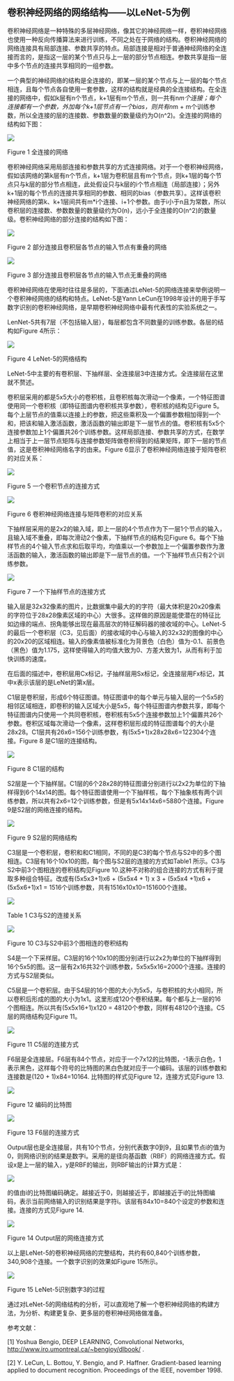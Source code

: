 ##  卷积神经网络的网络结构——以LeNet-5为例

卷积神经网络是一种特殊的多层神经网络，像其它的神经网络一样，卷积神经网络也使用一种反向传播算法来进行训练，不同之处在于网络的结构。卷积神经网络的网络连接具有局部连接、参数共享的特点。局部连接是相对于普通神经网络的全连接而言的，是指这一层的某个节点只与上一层的部分节点相连。参数共享是指一层中多个节点的连接共享相同的一组参数。

一个典型的神经网络的结构是全连接的，即某一层的某个节点与上一层的每个节点相连，且每个节点各自使用一套参数，这样的结构就是经典的全连接结构。在全连接的网络中，假如k层有n个节点，k+1层有m个节点，则一共有n*m个连接；每个连接都有一个参数，外加每个k+1层节点有一个bias，则共有n*m + m个训练参数，所以全连接的层的连接数、参数数量的数量级约为O(n^2)。全连接的网络的结构如下图：

![](pic/f1.png)

Figure 1 全连接的网络

卷积神经网络采用局部连接和参数共享的方式连接网络。对于一个卷积神经网络，假如该网络的第k层有n个节点，k+1层为卷积层且有m个节点，则k+1层的每个节点只与k层的部分节点相连，此处假设只与k层的i个节点相连（局部连接）；另外k+1层的每个节点的连接共享相同的参数、相同的bias（参数共享）。这样该卷积神经网络的第k、k+1层间共有m*i个连接、i+1个参数。由于i小于n且为常数，所以卷积层的连接数、参数数量的数量级约为O(n)，远小于全连接的O(n^2)的数量级。卷积神经网络的部分连接的结构如下图：

![](pic/f2.png)

Figure 2 部分连接且卷积层各节点的输入节点有重叠的网络

![](pic/f3.png)

Figure 3 部分连接且卷积层各节点的输入节点无重叠的网络

卷积神经网络在使用时往往是多层的，下面通过LeNet-5的网络连接来举例说明一个卷积神经网络的结构和特点。LeNet-5是Yann LeCun在1998年设计的用于手写数字识别的卷积神经网络，是早期卷积神经网络中最有代表性的实验系统之一。

LenNet-5共有7层（不包括输入层），每层都包含不同数量的训练参数。各层的结构如Figure 4所示：

![](pic/f4.png)

Figure 4 LeNet-5的网络结构

LeNet-5中主要的有卷积层、下抽样层、全连接层3中连接方式。全连接层在这里就不赘述。

卷积层采用的都是5x5大小的卷积核，且卷积核每次滑动一个像素，一个特征图谱使用同一个卷积核（即特征图谱内卷积核共享参数），卷积核的结构见Figure 5。每个上层节点的值乘以连接上的参数，把这些乘积及一个偏置参数相加得到一个和，把该和输入激活函数，激活函数的输出即是下一层节点的值。卷积核有5x5个连接参数加上1个偏置共26个训练参数。这样局部连接、参数共享的方式，在数学上相当于上一层节点矩阵与连接参数矩阵做卷积得到的结果矩阵，即下一层的节点值，这是卷积神经网络名字的由来。Figure 6显示了卷积神经网络连接于矩阵卷积的对应关系：

![](pic/f5.png)

Figure 5 一个卷积节点的连接方式

![](pic/f6.png)

Figure 6 卷积神经网络连接与矩阵卷积的对应关系

下抽样层采用的是2x2的输入域，即上一层的4个节点作为下一层1个节点的输入，且输入域不重叠，即每次滑动2个像素，下抽样节点的结构见Figure 6。每个下抽样节点的4个输入节点求和后取平均，均值乘以一个参数加上一个偏置参数作为激活函数的输入，激活函数的输出即是下一层节点的值。一个下抽样节点只有2个训练参数。

![](pic/f7.png)

Figure 7 一个下抽样节点的连接方式

输入层是32x32像素的图片，比数据集中最大的的字符（最大体积是20x20像素的字符位于28x28像素区域的中心）大很多。这样做的原因是能使潜在的特征比如边缘的端点、拐角能够出现在最高层次的特征解码器的接收域的中心。LeNet-5的最后一个卷积层（C3，见后面）的接收域的中心与输入的32x32的图像的中心的20x20的区域相连。输入的像素值被标准化为背景色（白色）值为-0.1、前景色（黑色）值为1.175，这样使得输入的均值大致为0、方差大致为1，从而有利于加快训练的速度。

在后面的描述中，卷积层用Cx标记，子抽样层用Sx标记，全连接层用Fx标记，其中x表示该层的是LeNet的第x层。

C1层是卷积层，形成6个特征图谱。特征图谱中的每个单元与输入层的一个5x5的相邻区域相连，即卷积的输入区域大小是5x5，每个特征图谱内参数共享，即每个特征图谱内只使用一个共同卷积核，卷积核有5x5个连接参数加上1个偏置共26个参数。卷积区域每次滑动一个像素，这样卷积层形成的特征图谱每个的大小是28x28。C1层共有26x6=156个训练参数，有(5x5+1)x28x28x6=122304个连接。Figure 8 是C1层的连接结构。

![](pic/f8.png)

Figure 8 C1层的结构

S2层是一个下抽样层。C1层的6个28x28的特征图谱分别进行以2x2为单位的下抽样得到6个14x14的图。每个特征图谱使用一个下抽样核，每个下抽象核有两个训练参数，所以共有2x6=12个训练参数，但是有5x14x14x6=5880个连接。Figure 9是S2层的网络连接的结构。

![](pic/f9.png)

Figure 9 S2层的网络结构

C3层是一个卷积层，卷积和和C1相同，不同的是C3的每个节点与S2中的多个图相连。C3层有16个10x10的图，每个图与S2层的连接的方式如Table1 所示。C3与S2中前3个图相连的卷积结构见Figure 10.这种不对称的组合连接的方式有利于提取多种组合特征。改成有(5x5x3+1)x6 + (5x5x4 + 1) x 3 + (5x5x4 +1)x6 + (5x5x6+1)x1 = 1516个训练参数，共有1516x10x10=151600个连接。

![](pic/t1.png)

Table 1 C3与S2的连接关系

![](pic/f10.png)

Figure 10 C3与S2中前3个图相连的卷积结构

S4是一个下采样层。C3层的16个10x10的图分别进行以2x2为单位的下抽样得到16个5x5的图。这一层有2x16共32个训练参数，5x5x5x16=2000个连接。连接的方式与S2层类似。

C5层是一个卷积层。由于S4层的16个图的大小为5x5，与卷积核的大小相同，所以卷积后形成的图的大小为1x1。这里形成120个卷积结果。每个都与上一层的16个图相连。所以共有(5x5x16+1)x120 = 48120个参数，同样有48120个连接。C5层的网络结构见Figure 11。

![](pic/f11.png)

Figure 11 C5层的连接方式

F6层是全连接层。F6层有84个节点，对应于一个7x12的比特图，-1表示白色，1表示黑色，这样每个符号的比特图的黑白色就对应于一个编码。该层的训练参数和连接数是(120 + 1)x84=10164. 比特图的样式见Figure 12，连接方式见Figure 13.

![](pic/f12.png)

Figure 12 编码的比特图

![](pic/f13.png)

Figure 13 F6层的连接方式

Output层也是全连接层，共有10个节点，分别代表数字0到9，且如果节点i的值为0，则网络识别的结果是数字i。采用的是径向基函数（RBF）的网络连接方式。假设x是上一层的输入，y是RBF的输出，则RBF输出的计算方式是：

![](pic/rbf.png)

的值由i的比特图编码确定。越接近于0，则越接近于，即越接近于i的比特图编码，表示当前网络输入的识别结果是字符i。该层有84x10=840个设定的参数和连接。连接的方式见Figure 14.

![](pic/f14.png)

Figure 14 Output层的网络连接方式

以上是LeNet-5的卷积神经网络的完整结构，共约有60,840个训练参数，340,908个连接。一个数字识别的效果如Figure 15所示。

![](pic/f15.png)

Figure 15 LeNet-5识别数字3的过程

通过对LeNet-5的网络结构的分析，可以直观地了解一个卷积神经网络的构建方法，为分析、构建更复杂、更多层的卷积神经网络做准备。

参考文献：

[1] Yoshua Bengio, DEEP LEARNING, Convolutional Networks, http://www.iro.umontreal.ca/~bengioy/dlbook/ .

[2] Y. LeCun, L. Bottou, Y. Bengio, and P. Haffner. Gradient-based learning applied to document recognition. Proceedings of the IEEE, november 1998.
